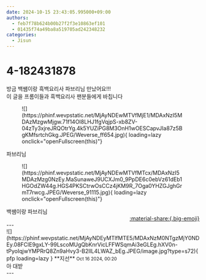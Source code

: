 ```yaml
---
date: 2024-10-15 23:43:05.995000+09:00
authors:
  - feb7f78b624b00b27f2f3e10863ef101
  - 01435f74a49ba8a519705ad242348232
categories:
  - Jisun
---
```


# 4-182431878

<div class="post-container" markdown="1">
<div class="content-container md-sidebar__scrollwrap" markdown="1">

방금 백쌤이랑 흑백요리사 파브리님 만났어요!!!<br>이 글을 프롬이들과 흑백요리사 팬분들에게 바칩니다
<figure markdown="1">
![](https://phinf.wevpstatic.net/MjAyNDEwMTVfMjE1/MDAxNzI5MDAzMzgwMjgw.71f14OI8LHJ1fgVqjpS-xb8ZV-04zTy3xjreJRQOtrYg.4k5YUZiPG8M3OnH1wOESCapvJIa87z5BgKMfsrtchGkg.JPEG/Weverse_ff654.jpg){ loading=lazy onclick="openFullscreen(this)"}
</figure>
파브리님
<figure markdown="1">
![](https://phinf.wevpstatic.net/MjAyNDEwMTVfMTcx/MDAxNzI5MDAzMzg0NzEy.MaSunaweJ9UCXJm0_9PpDE6c0ebVz61dEb1HGOdZW44g.HGS4PKSCtrwOsCCz4jKM9R_7Oga0YHZGJghGrmT7rwcg.JPEG/Weverse_91115.jpg){ loading=lazy onclick="openFullscreen(this)"}
</figure>
백쌤이랑 파브리님

</div>
</div>

<div style="text-align: right;" markdown="1">
<a href="https://weverse.io/fromis9/fanpost/4-182431878" style="text-align: right;">:material-share:{.big-emoji}</a>
</div>
---

<div class="comments-container md-sidebar__scrollwrap" markdown="1">
<div class="comment" markdown="1">
<div class='id-container' markdown="1">
![](https://phinf.wevpstatic.net/MjAyNDEyMTlfMTE5/MDAxNzM0NTgzMjY0NDEy.08FClE9gxLY-99LscoMUgQbKnrVicLFFWSqmAi3eGLEg.hXV0n-tPyoIqjwYMPRrQ8Zn9aHvy3-B2llL4LWAZ_bEg.JPEG/image.jpg?type=s72){ pfp loading=lazy }
**<span class="artist">지선</span>** <small>Oct 16 2024, 00:20</small><br>
</div>
<div class='comment-body' markdown="1">
아 대받
</div>
</div>
</div>
---
